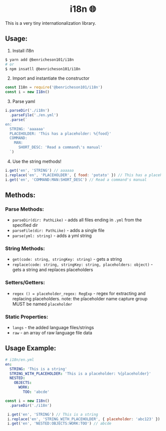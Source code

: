 <h1 align="center">i18n 🌐</h1>
This is a very tiny internationalization library.

## Usage:
1. Install i18n
```bash
$ yarn add @benricheson101/i18n
# or
$ npm insatll @benricheson101/i18n
```
2. Import and instantiate the constructor
```js
const I18n = require('@benricheson101/i18n')
const i = new I18n()
```
3. Parse yaml
```js
i.parseDir('./i18n')
  .parseFile('./en.yml')
  .parse(`
en:
  STRING: 'aaaaaa'
  PLACEHOLDER: 'This has a placeholder: %{food}'
  COMMAND:
    MAN:
      SHORT_DESC: 'Read a command\'s manual'
  `)
```
4. Use the string methods!
```js
i.get('en', 'STRING') // aaaaaa
i.replace('en', 'PLACEHOLDER', { food: 'potato' }) // This has a placeholder: potato
i.get('en', 'COMMAND:MAN:SHORT_DESC') // Read a command's manual
```

## Methods:
### Parse Methods:
- `parseDir(dir: PathLike)` - adds all files ending in `.yml` from the specified dir
- `parseFile(dir: PathLike)` - adds a single file
- `parse(yml: string)` - adds a yml string

### String Methods:
- `get(code: string, stringKey: string)` - gets a string
- `replace(code: string, stringKey: string, placeholders: object)` - gets a string and replaces placeholders

### Setters/Getters:
- `regex () = placeholder_regex: RegExp` - regex for extracting and replacing placeholders. note: the placeholder name capture group MUST be named `placeholder`

### Static Properties:
- `langs` - the added language files/strings
- `raw` - an array of raw language file data

## Usage Example:
```yaml
# i18n/en.yml
en:
  STRING: 'This is a string'
  STRING_WITH_PLACEHOLDER: 'This is a placeholder: %{placeholder}'
  NESTED:
    OBJECTS:
      WORK:
        TOO: 'abcde'
```
```js
const i = new I18n()
  .parseDir('./i18n')

 i.get('en', 'STRING') // This is a string
 i.replace('en', 'STRING_WITH_PLACEHOLDER', { placeholder: 'abc123' }) // This is a placeholder: abc123
 i.get('en', 'NESTED:OBJECTS:WORK:TOO') // abcde
```
